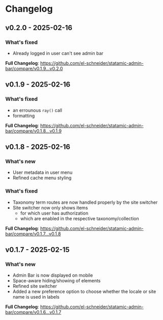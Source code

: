 # Changelog

## v0.2.0 - 2025-02-16

### What's fixed

- Already logged in user can't see admin bar

**Full Changelog**: https://github.com/el-schneider/statamic-admin-bar/compare/v0.1.9...v0.2.0

## v0.1.9 - 2025-02-16

### What's fixed

- an errounous `ray()` call
- formatting

**Full Changelog**: https://github.com/el-schneider/statamic-admin-bar/compare/v0.1.8...v0.1.9

## v0.1.8 - 2025-02-16

### What's new

- User metadata in user menu
- Refined cache menu styling

### What's fixed

- Taxonomy term routes are now handled properly by the site switcher
- Site switcher now only shows items
  - for which user has authorization
  - which are enabled in the respective taxonomy/collection

**Full Changelog**: https://github.com/el-schneider/statamic-admin-bar/compare/v0.1.7...v0.1.8

## v0.1.7 - 2025-02-15

### What's new

- Admin Bar is now displayed on mobile
- Space-aware hiding/showing of elements
- Refined site switcher
- Added a new preference option to choose whether the locale or site name is used in labels

**Full Changelog**: https://github.com/el-schneider/statamic-admin-bar/compare/v0.1.6...v0.1.7
